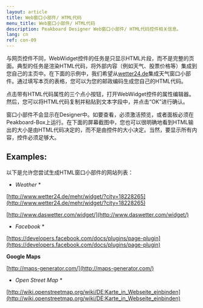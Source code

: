 ```yaml
---
layout: article
title: Web窗口小部件/ HTML代码
menu_title: Web窗口小部件/ HTML代码
description: Peakboard Designer Web窗口小部件/ HTML代码控件相关信息。
lang: cn
ref: con-09
---
```


与网页控件不同，WebWidget控件的任务是只显示HTML片段，而不是完整的页面。典型的任务是渲染HTML代码，将外部内容（例如天气、股票价格等）集成到您自己的主页中。在下面的示例中，我们希望从[wetter24.de](http://www.wetter24.de/)集成天气窗口小部件。通过填写本页的表格，您可以为您的邮政编码生成您自己的HTML代码。

点击带有HTML代码属性的三个点小按钮，打开WebWidget控件的属性编辑器。然后，您可以将HTML代码复制并粘贴到文本字段中，并点击“OK”进行确认。

窗口小部件不会显示在Designer中。如要查看，必须激活预览，或者面板必须在Peakboard-Box上运行。在下面的屏幕截图中，您也可以很明确地看到HTML输出的大小是由HTML代码决定的，而不是由控件的大小决定。当然，要显示所有内容，控件必须足够大。



## Examples:

以下是允许您尝试生成HTML窗口小部件的网站列表：

* *Weather* *

[http://www.wetter24.de/mehr/widget/?city=18228265](http://www.wetter24.de/mehr/widget/?city=18228265)

[http://www.daswetter.com/widget/](http://www.daswetter.com/widget/)

* *Facebook* *

[https://developers.facebook.com/docs/plugins/page-plugin](https://developers.facebook.com/docs/plugins/page-plugin)

**Google Maps**

[http://maps-generator.com/](http://maps-generator.com/)

* *Open Street Map* *

[http://wiki.openstreetmap.org/wiki/DE:Karte_in_Webseite_einbinden](http://wiki.openstreetmap.org/wiki/DE:Karte_in_Webseite_einbinden)
